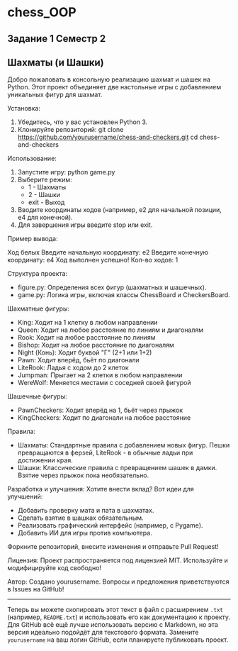 # chess_OOP
Задание 1 Семестр 2
---

## Шахматы (и Шашки)

Добро пожаловать в консольную реализацию шахмат и шашек на Python. Этот проект объединяет две настольные игры с добавлением уникальных фигур для шахмат.

Установка:
1. Убедитесь, что у вас установлен Python 3.
2. Клонируйте репозиторий:
   git clone https://github.com/yourusername/chess-and-checkers.git
   cd chess-and-checkers

Использование:
1. Запустите игру:
   python game.py
2. Выберите режим:
   - 1 - Шахматы
   - 2 - Шашки
   - exit - Выход
3. Вводите координаты ходов (например, e2 для начальной позиции, e4 для конечной).
4. Для завершения игры введите stop или exit.

Пример вывода:



Ход белых
Введите начальную координату: e2
Введите конечную координату: e4
Ход выполнен успешно!
Кол-во ходов: 1

Структура проекта:
- figure.py: Определения всех фигур (шахматных и шашечных).
- game.py: Логика игры, включая классы ChessBoard и CheckersBoard.

Шахматные фигуры:
- King: Ходит на 1 клетку в любом направлении
- Queen: Ходит на любое расстояние по линиям и диагоналям
- Rook: Ходит на любое расстояние по линиям
- Bishop: Ходит на любое расстояние по диагоналям
- Night (Конь): Ходит буквой "Г" (2+1 или 1+2)
- Pawn: Ходит вперёд, бьёт по диагонали
- LiteRook: Ладья с ходом до 2 клеток
- Jumpman: Прыгает на 2 клетки в любом направлении
- WereWolf: Меняется местами с соседней своей фигурой

Шашечные фигуры:
- PawnCheckers: Ходит вперёд на 1, бьёт через прыжок
- KingCheckers: Ходит по диагонали на любое расстояние

Правила:
- Шахматы: Стандартные правила с добавлением новых фигур. Пешки превращаются в ферзей, LiteRook - в обычные ладьи при достижении края.
- Шашки: Классические правила с превращением шашек в дамки. Взятие через прыжок пока необязательно.

Разработка и улучшения:
Хотите внести вклад? Вот идеи для улучшений:
- Добавить проверку мата и пата в шахматах.
- Сделать взятие в шашках обязательным.
- Реализовать графический интерфейс (например, с Pygame).
- Добавить ИИ для игры против компьютера.

Форкните репозиторий, внесите изменения и отправьте Pull Request!

Лицензия:
Проект распространяется под лицензией MIT. Используйте и модифицируйте код свободно!

Автор:
Создано yourusername. Вопросы и предложения приветствуются в Issues на GitHub!

---

Теперь вы можете скопировать этот текст в файл с расширением `.txt` (например, `README.txt`) и использовать его как документацию к проекту. Для GitHub всё ещё лучше использовать версию с Markdown, но эта версия идеально подойдёт для текстового формата. Замените `yourusername` на ваш логин GitHub, если планируете публиковать проект.
